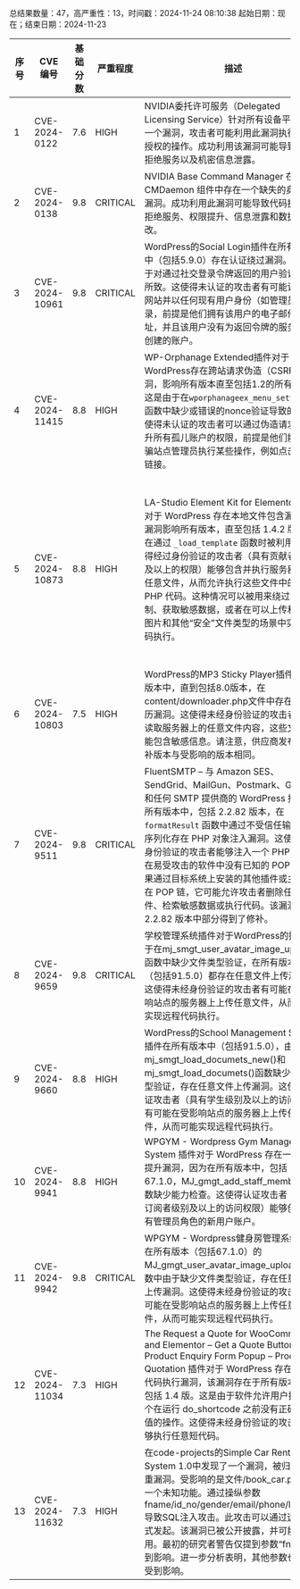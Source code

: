 总结果数量：47，高严重性：13，时间戳：2024-11-24 08:10:38
起始日期：现在；结束日期：2024-11-23

| 序号 | CVE 编号 | 基础分数 | 严重程度 | 描述 | 参考文献 |
|-----|--------|------------|----------|-------------|------------|
| 1 | CVE-2024-0122 | 7.6  | HIGH | NVIDIA委托许可服务（Delegated Licensing Service）针对所有设备平台存在一个漏洞，攻击者可能利用此漏洞执行未经授权的操作。成功利用该漏洞可能导致部分拒绝服务以及机密信息泄露。 | [1]https://nvidia.custhelp.com/app/answers/detail/a_id/5570 |
| 2 | CVE-2024-0138 | 9.8  | CRITICAL | NVIDIA Base Command Manager 在 CMDaemon 组件中存在一个缺失的身份验证漏洞。成功利用此漏洞可能导致代码执行、拒绝服务、权限提升、信息泄露和数据篡改。 | [1]https://nvidia.custhelp.com/app/answers/detail/a_id/5595 |
| 3 | CVE-2024-10961 | 9.8  | CRITICAL | WordPress的Social Login插件在所有版本中（包括5.9.0）存在认证绕过漏洞。这是由于对通过社交登录令牌返回的用户验证不足所致。这使得未认证的攻击者有可能访问该网站并以任何现有用户身份（如管理员）登录，前提是他们拥有该用户的电子邮件地址，并且该用户没有为返回令牌的服务预先创建的账户。 | [1]https://wordpress.org/plugins/oa-social-login/<br>[2]https://www.wordfence.com/threat-intel/vulnerabilities/id/43a64074-ca64-4c34-b467-06d1ad8c5aa0?source=cve |
| 4 | CVE-2024-11415 | 8.8  | HIGH | WP-Orphanage Extended插件对于WordPress存在跨站请求伪造（CSRF）漏洞，影响所有版本直至包括1.2的所有版本。这是由于在`wporphanageex_menu_settings()`函数中缺少或错误的nonce验证导致的。这使得未认证的攻击者可以通过伪造请求来提升所有孤儿账户的权限，前提是他们能够诱骗站点管理员执行某些操作，例如点击一个链接。 | [1]https://plugins.trac.wordpress.org/browser/wp-orphanage-extended/trunk/wp-orphanage-extended-options.php<br>[2]https://plugins.trac.wordpress.org/changeset?sfp_email=&sfph_mail=&reponame=&old=3194570%40wp-orphanage-extended&new=3194570%40wp-orphanage-extended&sfp_email=&sfph_mail=<br>[3]https://www.wordfence.com/threat-intel/vulnerabilities/id/f7ed6255-d8df-4f57-961b-1a0c21e352ac?source=cve |
| 5 | CVE-2024-10873 | 8.8  | HIGH | LA-Studio Element Kit for Elementor 插件对于 WordPress 存在本地文件包含漏洞，该漏洞影响所有版本，直至包括 1.4.2 版本，在通过 `_load_template` 函数时被利用。这使得经过身份验证的攻击者（具有贡献者级别及以上的权限）能够包含并执行服务器上的任意文件，从而允许执行这些文件中的任何 PHP 代码。这种情况可以被用来绕过访问控制、获取敏感数据，或者在可以上传和包含图片和其他“安全”文件类型的场景中实现代码执行。 | [1]https://plugins.trac.wordpress.org/browser/lastudio-element-kit/trunk/includes/base/class-widget-base.php#L118<br>[2]https://plugins.trac.wordpress.org/browser/lastudio-element-kit/trunk/includes/base/class-widget-base.php#L141<br>[3]https://plugins.trac.wordpress.org/browser/lastudio-element-kit/trunk/includes/extensions/albums/widget-templates/player/global/index.php<br>[4]https://plugins.trac.wordpress.org/browser/lastudio-element-kit/trunk/includes/extensions/albums/widget-templates/player/global/index.php#L26<br>[5]https://plugins.trac.wordpress.org/changeset?sfp_email=&sfph_mail=&reponame=&old=3194361%40lastudio-element-kit&new=3194361%40lastudio-element-kit&sfp_email=&sfph_mail=<br>[6]https://www.wordfence.com/threat-intel/vulnerabilities/id/59415c36-e48a-4c05-ad22-8d55a9e13bcd?source=cve |
| 6 | CVE-2024-10803 | 7.5  | HIGH | WordPress的MP3 Sticky Player插件在所有版本中，直到包括8.0版本，在content/downloader.php文件中存在目录遍历漏洞。这使得未经身份验证的攻击者能够读取服务器上的任意文件内容，这些文件可能包含敏感信息。请注意，供应商发布的修补版本与受影响的版本相同。 | [1]https://codecanyon.net/item/mp3-sticky-player-wordpress-plugin/7930491<br>[2]https://www.wordfence.com/threat-intel/vulnerabilities/id/3bcd4675-e930-44d9-8278-c4c9e877656a?source=cve |
| 7 | CVE-2024-9511 | 9.8  | CRITICAL | FluentSMTP – 与 Amazon SES、SendGrid、MailGun、Postmark、Google 和任何 SMTP 提供商的 WordPress 插件在所有版本中，包括 2.2.82 版本，在 `formatResult` 函数中通过不受信任输入的反序列化存在 PHP 对象注入漏洞。这使得未经身份验证的攻击者能够注入一个 PHP 对象。在易受攻击的软件中没有已知的 POP 链。如果通过目标系统上安装的其他插件或主题存在 POP 链，它可能允许攻击者删除任意文件、检索敏感数据或执行代码。该漏洞在 2.2.82 版本中部分得到了修补。 | [1]https://plugins.trac.wordpress.org/browser/fluent-smtp/trunk/app/Models/Logger.php#L157<br>[2]https://plugins.trac.wordpress.org/changeset/3194359/<br>[3]https://plugins.trac.wordpress.org/changeset/3194555/<br>[4]https://www.wordfence.com/threat-intel/vulnerabilities/id/a3deedc4-b939-4c54-8376-95d3728872d4?source=cve |
| 8 | CVE-2024-9659 | 9.8  | CRITICAL | 学校管理系统插件对于WordPress的插件由于在mj_smgt_user_avatar_image_upload()函数中缺少文件类型验证，在所有版本中（包括91.5.0）都存在任意文件上传漏洞。这使得未经身份验证的攻击者有可能在受影响站点的服务器上上传任意文件，从而可能实现远程代码执行。 | [1]https://codecanyon.net/item/school-management-system-for-wordpress/11470032<br>[2]https://www.wordfence.com/threat-intel/vulnerabilities/id/ff1f303f-17fc-4006-b21b-5846216995da?source=cve |
| 9 | CVE-2024-9660 | 8.8  | HIGH | WordPress的School Management System插件在所有版本中（包括91.5.0），由于mj_smgt_load_documets_new()和mj_smgt_load_documets()函数缺少文件类型验证，存在任意文件上传漏洞。这使得认证攻击者（具有学生级别及以上的访问权限）有可能在受影响站点的服务器上上传任意文件，从而可能实现远程代码执行。 | [1]https://codecanyon.net/item/school-management-system-for-wordpress/11470032<br>[2]https://www.wordfence.com/threat-intel/vulnerabilities/id/1b36fc50-7573-466e-883e-8d26f243c4d0?source=cve |
| 10 | CVE-2024-9941 | 8.8  | HIGH | WPGYM - Wordpress Gym Management System 插件对于 WordPress 存在一个权限提升漏洞，因为在所有版本中，包括 67.1.0，MJ_gmgt_add_staff_member() 函数缺少能力检查。这使得认证攻击者（具有订阅者级别及以上的访问权限）能够创建具有管理员角色的新用户账户。 | [1]https://codecanyon.net/item/-wpgym-wordpress-gym-management-system/13352964<br>[2]https://www.wordfence.com/threat-intel/vulnerabilities/id/cbff92c1-8492-4d0d-bd90-8fd33625bf6f?source=cve |
| 11 | CVE-2024-9942 | 9.8  | CRITICAL | WPGYM - Wordpress健身房管理系统插件在所有版本（包括67.1.0）的MJ_gmgt_user_avatar_image_upload()函数中由于缺少文件类型验证，存在任意文件上传漏洞。这使得未经身份验证的攻击者有可能在受影响站点的服务器上上传任意文件，从而可能实现远程代码执行。 | [1]https://codecanyon.net/item/-wpgym-wordpress-gym-management-system/13352964<br>[2]https://www.wordfence.com/threat-intel/vulnerabilities/id/bae5f22d-5085-4230-a7fc-5db85aa6fbdb?source=cve |
| 12 | CVE-2024-11034 | 7.3  | HIGH | The Request a Quote for WooCommerce and Elementor – Get a Quote Button – Product Enquiry Form Popup – Product Quotation 插件对于 WordPress 存在任意短代码执行漏洞，该漏洞存在于所有版本中，包括 1.4 版。这是由于软件允许用户执行一个在运行 do_shortcode 之前没有正确验证值的操作。这使得未经身份验证的攻击者能够执行任意短代码。 | [1]https://plugins.trac.wordpress.org/browser/get-a-quote-button-for-woocommerce/tags/1.3.9/includes/class-ajax.php#L31<br>[2]https://plugins.trac.wordpress.org/changeset/3195227/<br>[3]https://wordpress.org/plugins/get-a-quote-button-for-woocommerce/#developers<br>[4]https://www.wordfence.com/threat-intel/vulnerabilities/id/3ccd3504-5663-48cd-90bc-502c2ce232f7?source=cve |
| 13 | CVE-2024-11632 | 7.3  | HIGH | 在code-projects的Simple Car Rental System 1.0中发现了一个漏洞，被归类为严重漏洞。受影响的是文件/book_car.php中的一个未知功能。通过操纵参数fname/id_no/gender/email/phone/location导致SQL注入攻击。此攻击可以通过远程方式发起。该漏洞已被公开披露，并可能被利用。最初的研究者警告仅提到参数“fname”受到影响。进一步分析表明，其他参数也可能受到影响。 | [1]https://code-projects.org/<br>[2]https://github.com/sil3n/cve/issues/2<br>[3]https://vuldb.com/?ctiid.285918<br>[4]https://vuldb.com/?id.285918<br>[5]https://vuldb.com/?submit.446308 |
